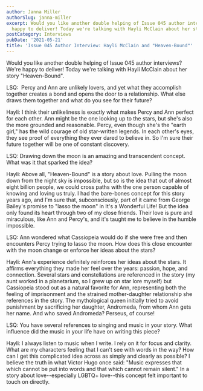 ```yaml
---
author: Janna Miller
authorSlug: janna-miller
excerpt: Would you like another double helping of Issue 045 author interviews? We're
  happy to deliver! Today we're talking with Hayli McClain about her story "Heaven-Bound"...
postCategory: Interviews
pubDate: '2021-05-21'
title: 'Issue 045 Author Interview: Hayli McClain and "Heaven-Bound"'
---
```

Would you like another double helping of Issue 045 author interviews? We're happy to deliver! Today we're talking with Hayli McClain about her story "Heaven-Bound".

LSQ:  Percy and Ann are unlikely lovers, and yet what they accomplish together creates a bond and opens the door to a relationship. What else draws them together and what do you see for their future?

Hayli: I think their unlikeliness is exactly what makes Percy and Ann perfect for each other. Ann might be the one looking up to the stars, but she's also the more grounded and reasonable. Percy, even though she's the "earth girl," has the wild courage of old star-written legends. In each other's eyes, they see proof of everything they ever dared to believe in. So I'm sure their future together will be one of constant discovery.

LSQ: Drawing down the moon is an amazing and transcendent concept. What was it that sparked the idea?

Hayli: Above all, "Heaven-Bound" is a story about love. Pulling the moon down from the night sky is impossible, but so is the idea that out of almost eight billion people, we could cross paths with the one person capable of knowing and loving us truly. I had the bare-bones concept for this story years ago, and I'm sure that, subconsciously, part of it came from George Bailey's promise to "lasso the moon" in It's a Wonderful Life! But the idea only found its heart through two of my close friends. Their love is pure and miraculous, like Ann and Percy's, and it's taught me to believe in the humble impossible.

LSQ: Ann wondered what Cassiopeia would do if she were free and then encounters Percy trying to lasso the moon. How does this close encounter with the moon change or enforce her ideas about the stars?

Hayli: Ann's experience definitely reinforces her ideas about the stars. It affirms everything they made her feel over the years: passion, hope, and connection. Several stars and constellations are referenced in the story (my aunt worked in a planetarium, so I grew up on star lore myself) but Cassiopeia stood out as a natural favorite for Ann, representing both the feeling of imprisonment and the strained mother-daughter relationship she references in the story. The mythological queen initially tried to avoid punishment by sacrificing her daughter, Andromeda, from whom Ann gets her name. And who saved Andromeda? Perseus, of course!

LSQ: You have several references to singing and music in your story. What influence did the music in your life have on writing this piece?

Hayli: I always listen to music when I write. I rely on it for focus and clarity. What are my characters feeling that I can't see with words in the way? How can I get this complicated idea across as simply and clearly as possible? I believe the truth in what Victor Hugo once said: "Music expresses that which cannot be put into words and that which cannot remain silent." In a story about love--especially LGBTQ+ love--this concept felt important to touch on directly.
